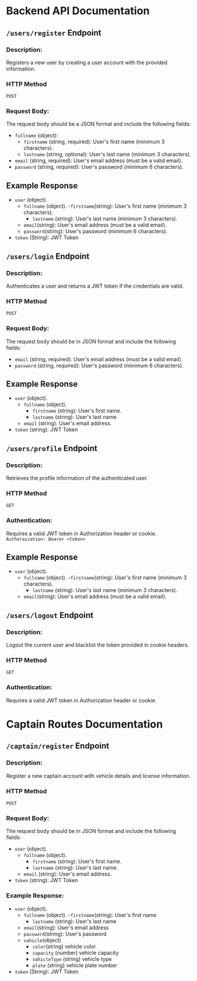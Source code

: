 # Backend API Documentation

##  `/users/register` Endpoint


### Description:
Registers a new user by creating a user account with the provided information.

### HTTP Method

`POST`


### Request Body:
The request body should be a JSON format and include the following fields:

- `fullname` (object):
  - `firstname` (string, required): User's first name (minimum 3 characters).
  - `lastname` (string, optional): User's last name (minimum 3 characters).
- `email` (string, required): User's email address (must be a valid email).
- `password` (string, required): User's password (minimum 6 characters).

## Example Response


- `user` (object).
  - `fullname` (object).
    -`firstname`(string): User's first name (minimum 3 characters).
    - `lastname` (string): User's last name (minimum 3 characters).
  - `email`(string): User's email address (must be a valid email).
  - `password`(string): User's password (minimum 6 characters).
- `token` (String): JWT Token

## `/users/login` Endpoint

### Description:
Authenticates a user and returns a JWT token if the credentials are valid.

### HTTP Method

`POST`

### Request Body:
The request body should be in JSON format and include the following fields:

- `email` (string, required): User's email address (must be a valid email).
- `password` (string, required): User's password (minimum 6 characters).

## Example Response

- `user` (object).
  - `fullname` (object).
    - `firstname` (string): User's first name.
    - `lastname` (string): User's last name.
  - `email` (string): User's email address.
- `token` (string): JWT Token



## `/users/profile` Endpoint

### Description:
Retrieves the profile information of the authenticated user.

### HTTP Method

`GET`

### Authentication:
Requires a valid JWT token in Authorization header or cookie.
`Authoraization: Bearer <token>`

## Example Response

- `user` (object).
  - `fullname` (object).
    -`firstname`(string): User's first name (minimum 3 characters).
    - `lastname` (string): User's last name (minimum 3 characters).
  - `email`(string): User's email address (must be a valid email).



## `/users/logout` Endpoint

### Description:
Logout the current user and blacklist the token provided in cookie headers.

### HTTP Method

`GET`

### Authentication:
Requires a valid JWT token in Authorization header or cookie.

# Captain Routes Documentation

## `/captain/register` Endpoint

### Description:
Register a new captain account with vehicle details and license information.

### HTTP Method
`POST`

### Request Body:
The request body should be in JSON format and include the following fields:

- `user` (object).
  - `fullname` (object).
    - `firstname` (string): User's first name.
    - `lastname` (string): User's last name.
  - `email` (string): User's email address.
- `token` (string): JWT Token




### Example Response:

- `user` (object).
  - `fullname` (object).
     -`firstname`(string): User's first name 
     - `lastname` (string): User's last name 
  - `email`(string): User's email address   
  - `password`(string): User's password     
  - `vahicle`(object)
    - `color`(string) vehicle color
    - `capacity` (number) vehicle capacity
    - `vahicleType` (string) vehicle type
    - `plate` (string) vehicle plate number
- `token` (String): JWT Token


